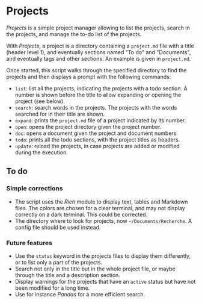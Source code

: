 # Projects

*Projects* is a simple project manager allowing to list the projects, search in the projects, and manage the to-do list of the projects.

With *Projects*, a project is a directory containing a `project.md` file with a title (header level 1), and eventually sections named "To do" and "Documents", and eventually tags and other sections. An example is given in `project.md`. 

Once started, this script walks through the specified directory to find the projects and then displays a prompt with the following commands:

- `list`: list all the projects, indicating the projects with a todo section. A number is shown before the title to allow expanding or opening the project (see below).
- `search`: search words in the projects. The projects with the words searched for in their title are shown.
- `expand`: prints the `project.md` file of a project indicated by its number.
- `open`: opens the project directory given the project number.
- `doc`: opens a document given the project and document numbers.
- `todo`: prints all the todo sections, with the project titles as headers.
- `update`: reload the projects, in case projects are added or modified during the execution.

## To do

### Simple corrections

- The script uses the *Rich* module to display text, tables and Markdown files. The colors are chosen for a clear terminal, and may not display correctly on a dark terminal. This could be corrected.
- The directory where to look for projects, now `~/Documents/Recherche`. A config file should be used instead.

### Future features

- Use the `status` keyword in the projects files to display them differently, or to list only a part of the projects.
- Search not only in the title but in the whole project file, or maybe through the title and a description section.
- Display warnings for the projects that have an `active` status but have not been modified for a long time.
- Use for instance *Pandas* for a more efficient search.

